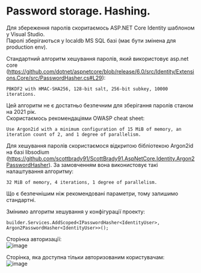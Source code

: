 # Password storage. Hashing.

Для збереження паролів скоритаємось ASP.NET Core Identity шаблоном у Visual Studio.  
Паролі зберігаються у localdb MS SQL базі (має бути змінена для production env).  

Стандартний алгоритм хешування паролів, який використовує asp.net core (https://github.com/dotnet/aspnetcore/blob/release/6.0/src/Identity/Extensions.Core/src/PasswordHasher.cs#L29):
```
PBKDF2 with HMAC-SHA256, 128-bit salt, 256-bit subkey, 10000 iterations.
```

Цей алгоритм не є достатньо безпечним для зберігання паролів станом на 2021 рік.  
Скористаємось рекомендаціями OWASP cheat sheet:  
```
Use Argon2id with a minimum configuration of 15 MiB of memory, an iteration count of 2, and 1 degree of parallelism.
```

Для хешування паролів скористаємося відкритою бібліотекою Argon2id на базі libsodium (https://github.com/scottbrady91/ScottBrady91.AspNetCore.Identity.Argon2PasswordHasher). 
За замовченням вона виконистовує такі налаштування алгоритму:
```
32 MiB of memory, 4 iterations, 1 degree of parallelism.
```
Що є безпечнішим ніж рекомендовані параметри, тому залишимо стандартні.  

Змінимо алгоритм хешування у конфігурації проекту:  
```
builder.Services.AddScoped<IPasswordHasher<IdentityUser>, Argon2PasswordHasher<IdentityUser>>();
```

Сторінка авторизації:  
![image](https://user-images.githubusercontent.com/20458905/145714204-84d55971-bcd7-4a9a-a52e-39906e08b57b.png)

Сторінка, яка доступна тільки авторизованим користувачам:  
![image](https://user-images.githubusercontent.com/20458905/145714310-e4463e27-4db8-48eb-a20c-b9e902388961.png)
